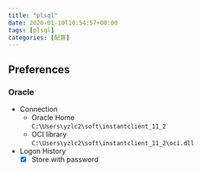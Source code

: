 ```yaml
---
title: "plsql"
date: 2020-01-10T10:54:57+08:00
tags: [plsql]
categories: [配置]
---
```

## Preferences
### Oracle
- Connection
  - Oracle Home  
    `C:\Users\yzlc2\soft\instantclient_11_2`
  - OCI library  
    `C:\Users\yzlc2\soft\instantclient_11_2\oci.dll`
- Logon History
  - [x] Store with password